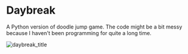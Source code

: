 # Daybreak
A Python version of doodle jump game. The code might be a bit messy because I haven't been programming for quite a long time.


![daybreak_title](https://github.com/edwin5354/daybreak/assets/165879372/200197e0-c88e-4c8c-b8be-56ec60059682)
